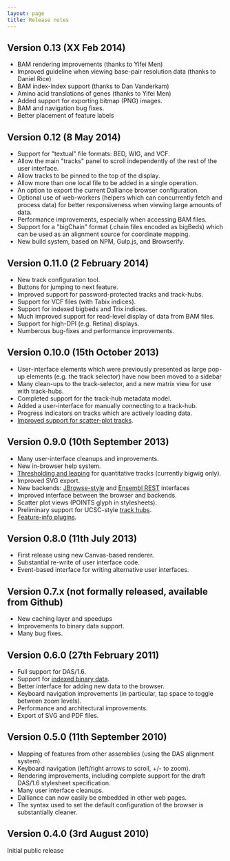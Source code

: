 ```yaml
---
layout: page
title: Release notes
---
```


Version 0.13 (XX Feb 2014)
-------------

 * BAM rendering improvements (thanks to Yifei Men)
 * Improved guideline when viewing base-pair resolution data (thanks to Daniel Rice)
 * BAM index-index support (thanks to Dan Vanderkam)
 * Amino acid translations of genes (thanks to Yifei Men)
 * Added support for exporting bitmap (PNG) images.
 * BAM and navigation bug fixes.
 * Better placement of feature labels

Version 0.12 (8 May 2014)
-------------

 * Support for "textual" file formats: BED, WIG, and VCF.
 * Allow the main "tracks" panel to scroll independently of the rest of
   the user interface.
 * Allow tracks to be pinned to the top of the display.
 * Allow more than one local file to be added in a single operation.
 * An option to export the current Dalliance browser configuration.
 * Optional use of web-workers (helpers which can concurrently
    fetch and process data) for better responsiveness when viewing
    large amounts of data.
 * Performance improvements, especially when accessing BAM files.
 * Support for a "bigChain" format (.chain files encoded as bigBeds) which
    can be used as an alignment source for coordinate mapping.
 * New build system, based on NPM, Gulp.js, and Browserify.

Version 0.11.0 (2 February 2014)
-------------

 * New track configuration tool.
 * Buttons for jumping to next feature.
 * Improved support for password-protected tracks and track-hubs.
 * Support for VCF files (with Tabix indices).
 * Support for indexed bigbeds and Trix indices.
 * Much improved support for read-level display of data from BAM files.
 * Support for high-DPI (e.g. Retina) displays.
 * Numberous bug-fixes and performance improvements.

Version 0.10.0 (15th October 2013)
-------------

 * User-interface elements which were previously presented as large
   pop-up elements (e.g. the track selector) have now been moved to a sidebar
 * Many clean-ups to the track-selector, and a new matrix view for use
   with track-hubs.
 * Completed support for the track-hub metadata model.
 * Added a user-interface for manually connecting to a track-hub.
 * Progress indicators on tracks which are actively loading data.
 * [Improved support for scatter-plot tracks](/stylesheets.html#scatter).

Version 0.9.0 (10th September 2013)
-------------

 * Many user-interface cleanups and improvements.
 * New in-browser help system.
 * [Thresholding and leaping](/config.html#quantLeapThreshold) for quantitative tracks (currently bigwig only).
 * Improved SVG export.
 * New backends: [JBrowse-style](/config.html#jbrowse-rest) and [Ensembl REST](/config.html#ensembl-rest) interfaces
 * Improved interface between the browser and backends.
 * Scatter plot views (POINTS glyph in stylesheets).
 * Preliminary support for UCSC-style [track hubs](/config.html#hub).
 * [Feature-info plugins](/plugins.html#feature-info).

Version 0.8.0 (11th July 2013)
-------------

 * First release using new Canvas-based renderer.
 * Substantial re-write of user interface code.
 * Event-based interface for writing alternative user interfaces.

Version 0.7.x (not formally released, available from Github)
-------------

 * New caching layer and speedups
 * Improvements to binary data support.
 * Many bug fixes.

Version 0.6.0 (27th February 2011)
-------------

 * Full support for DAS/1.6.
 * Support for [indexed binary data](/bin.html).
 * Better interface for adding new data to the browser.
 * Keyboard navigation improvements (in particular, tap space to toggle between zoom levels).
 * Performance and architectural improvements.
 * Export of SVG and PDF files.

Version 0.5.0 (11th September 2010)
-------------

 * Mapping of features from other assemblies (using the DAS alignment system).
 * Keyboard navigation (left/right arrows to scroll, +/- to zoom).
 * Rendering improvements, including complete support for the draft DAS/1.6 stylesheet specification.
 * Many user interface cleanups.
 * Dalliance can now easily be embedded in other web pages.
 * The syntax used to set the default configuration of the browser is substantially cleaner.

Version 0.4.0 (3rd August 2010)
-------------

Initial public release
